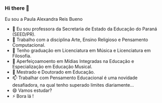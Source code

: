 ### Hi there 👋

Eu sou a Paula Alexandra Reis Bueno

- 🔭 Eu sou professora da Secretaria de Estado da Educação do Paraná (SEED/PR).
- 🌱 Trabalho com a disciplina Arte, Ensino Religioso e Pensamento Computacional.
- 👯 Tenho graduação em Licenciatura em Música e Licenciatura em Filosofia. 
- 🤔 Aperfeiçoamoento em Mídias Integradas na Educação e Especialização em Educação Musical. 
- 💬 Mestrado e Doutorado em Educação.
- 📫 Trabalhar com Pensamento Educacional é uma novidade desafiadora, na qual tenho superado limites diariamente...
- 😄 Vamos estudar?
- ⚡ Bora lá !

